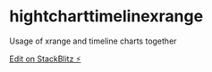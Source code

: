# hightcharttimelinexrange

Usage of xrange and timeline charts together

[Edit on StackBlitz ⚡️](https://stackblitz.com/edit/hightcharttimelinexrange)
